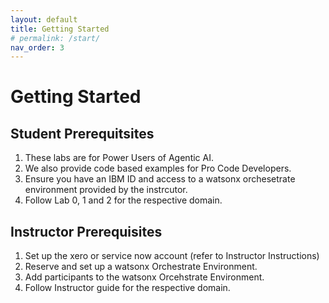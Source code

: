 ```yaml
---
layout: default
title: Getting Started
# permalink: /start/
nav_order: 3
---
```


# Getting Started
## Student Prerequitsites
1. These labs are for Power Users of Agentic AI.
2. We also provide code based examples for Pro Code Developers.
3. Ensure you have an IBM ID and access to a watsonx orchesetrate environment provided by the instrcutor.
4. Follow Lab 0, 1 and 2 for the respective domain. 

## Instructor Prerequisites
1. Set up the xero or service now account (refer to Instructor Instructions)
2. Reserve and set up a watsonx Orchestrate Environment.
3. Add participants to the watsonx Orcehstrate Environment.
4. Follow Instructor guide for the respective domain.
